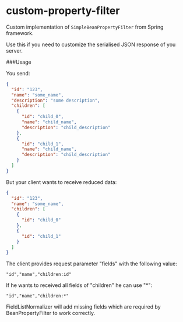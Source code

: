 # custom-property-filter

Custom implementation of `SimpleBeanPropertyFilter` from Spring framework.

Use this if you need to customize the serialised JSON response of you server. 

###Usage

You send:
```json
{
  "id": "123",
  "name": "some_name",
  "description": "some description",
  "children": [
    {
      "id": "child_0",
      "name": "child_name",
      "description": "child_description"
    },
    {
      "id": "child_1",
      "name": "child_name",
      "description": "child_description"
    }
  ]
}
```

But your client wants to receive reduced data:

```json
{
  "id": "123",
  "name": "some_name",
  "children": [
    {
      "id": "child_0"
    },
    {
      "id": "child_1"
    }
  ]
}
```

The client provides request parameter "fields" with the following value:

```
"id","name","children:id"
```

If he wants to received all fields of "children" he can use "*":

```
"id","name","children:*"
```

FieldListNormalizer will add missing fields which are required by BeanPropertyFilter to work correctly.
